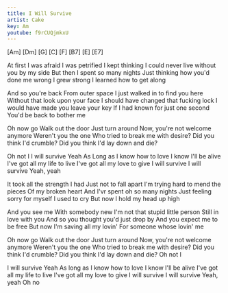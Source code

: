 ```yaml
---
title: I Will Survive
artist: Cake
key: Am
youtube: f9rCUQjmkxU
---
```

[Am] [Dm] [G] [C] [F] [B7]  [E]  [E7]

At first I was afraid
I was petrified
I kept thinking 
I could never live without you by my side
But then I spent so many nights
Just thinking how you'd done me wrong
I grew strong
I learned how to get along

And so you're back
From outer space
I just walked in to find you here
Without that look upon your face
I should have changed that fucking lock
I would have made you leave your key
If I had known for just one second
You'd be back to bother me

Oh now go
Walk out the door
Just turn around
Now, you're not welcome anymore
Weren't you the one
Who tried to break me with desire?
Did you think I'd crumble?
Did you think I'd lay down and die?

Oh not I
I will survive
Yeah
As Long as I know how to love
I know I'll be alive
I've got all my life to live
I've got all my love to give
I will survive
I will survive
Yeah, yeah

It took all the strength I had
Just not to fall apart
I'm trying hard to mend the pieces
Of my broken heart
And I'vr spent oh so many nights
Just feeling sorry for myself
I used to cry
But now I hold my head up high

And you see me
With somebody new
I'm not that stupid little person
Still in love with you
And so you thought you'd just drop by
And you expect me to be free
But now I'm saving all my lovin'
For someone whose lovin' me

Oh now go
Walk out the door
Just turn around
Now, you're not welcome anymore
Weren't you the one
Who tried to break me with desire?
Did you think I'd crumble?
Did you think I'd lay down and die?
Oh not I

I will survive
Yeah
As long as I know how to love
I know I'll be alive
I've got all my life to live
I've got all my love to give
I will survive
I will survive
Yeah, yeah
Oh no
